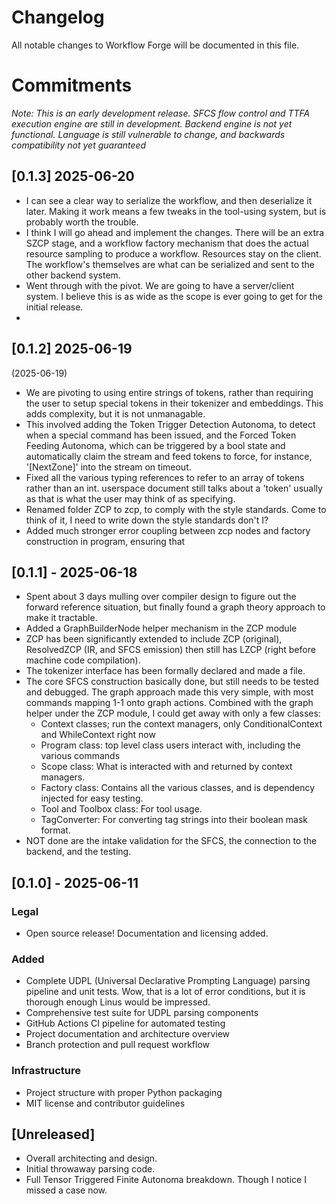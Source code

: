 # Changelog

All notable changes to Workflow Forge will be documented in this file.

# Commitments

*Note: This is an early development release. SFCS flow control and TTFA execution engine are still in development. Backend engine is not yet functional. Language is still vulnerable to change, and backwards compatibility not yet guaranteed*

## [0.1.3] 2025-06-20

- I can see a clear way to serialize the workflow, and then deserialize it later. Making it work means a few tweaks in the tool-using system, but is probably worth the trouble.
- I think I will go ahead and implement the changes. There will be an extra SZCP stage, and a workflow factory mechanism that does the actual resource sampling to produce a workflow. Resources stay on the client. The workflow's themselves are what can be serialized and sent to the other backend system.
- Went through with the pivot. We are going to have a server/client system. I believe this is as wide as the scope is ever going to get for the initial release.
- 


## [0.1.2] 2025-06-19

(2025-06-19)
- We are pivoting to using entire strings of tokens, rather than requiring the user to setup special tokens in their tokenizer and embeddings. This adds complexity, but it is not unmanagable.
- This involved adding the Token Trigger Detection Autonoma, to detect when a special command has been issued, and the Forced Token Feeding Autonoma, which can be triggered by a bool state and automatically claim the stream and feed tokens to force, for instance, '[NextZone]' into the stream on timeout.
- Fixed all the various typing references to refer to an array of tokens rather than an int. userspace document still talks about a 'token' usually as that is what the user may think of as specifying.
- Renamed folder ZCP to zcp, to comply with the style standards. Come to think of it, I need to write down the style standards don't I?
- Added much stronger error coupling between zcp nodes and factory construction in program, ensuring that 

## [0.1.1] - 2025-06-18

- Spent about 3 days mulling over compiler design to figure out the forward reference situation, but finally found a graph theory approach to make it tractable.
- Added a GraphBuilderNode helper mechanism in the ZCP module
- ZCP has been significantly extended to include ZCP (original), ResolvedZCP (IR, and SFCS emission) then still has LZCP (right before machine code compilation). 
- The tokenizer interface has been formally declared and made a file. 
- The core SFCS construction basically done, but still needs to be tested and debugged. The graph approach made this very simple, with most commands mapping 1-1 onto graph actions. Combined with the graph helper under the ZCP module, I could get away with only a few classes:
  - Context classes; run the context managers, only ConditionalContext and WhileContext right now
  - Program class: top level class users interact with, including the various commands
  - Scope class: What is interacted with and returned by context managers.
  - Factory class: Contains all the various classes, and is dependency injected for easy testing.
  - Tool and Toolbox class: For tool usage. 
  - TagConverter: For converting tag strings into their boolean mask format. 
- NOT done are the intake validation for the SFCS, the connection to the backend, and the testing.

## [0.1.0] - 2025-06-11

### Legal
- Open source release! Documentation and licensing added.

### Added
- Complete UDPL (Universal Declarative Prompting Language) parsing pipeline and unit tests. Wow, that is a lot of error conditions, but it is thorough enough Linus would be impressed.
- Comprehensive test suite for UDPL parsing components
- GitHub Actions CI pipeline for automated testing
- Project documentation and architecture overview
- Branch protection and pull request workflow

### Infrastructure
- Project structure with proper Python packaging
- MIT license and contributor guidelines

## [Unreleased]

- Overall architecting and design.
- Initial throwaway parsing code.
- Full Tensor Triggered Finite Autonoma breakdown. Though I notice I missed a case now.
